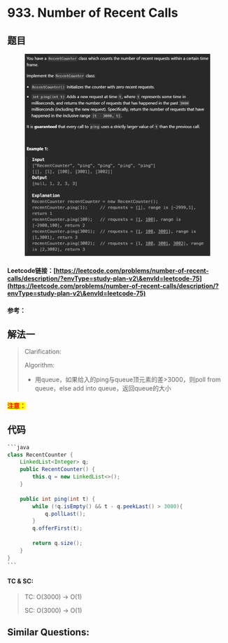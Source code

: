 # 933. Number of Recent Calls

## 题目

<figure><img src="../../.gitbook/assets/image (2) (1) (1) (1) (1) (1) (1) (1) (1) (1) (1) (1) (1) (1) (1) (1) (1).png" alt=""><figcaption></figcaption></figure>

#### Leetcode链接：[https://leetcode.com/problems/number-of-recent-calls/description/?envType=study-plan-v2\&envId=leetcode-75](https://leetcode.com/problems/number-of-recent-calls/description/?envType=study-plan-v2\&envId=leetcode-75)

#### 参考：

## 解法一

> Clarification:&#x20;
>
> Algorithm:&#x20;
>
> * 用queue，如果给入的ping与queue顶元素的差>3000，则poll from queue，else add into queue，返回queue的大小

#### <mark style="color:red;">注意：</mark>

## 代码

````java
```java
class RecentCounter {
    LinkedList<Integer> q;
    public RecentCounter() {
        this.q = new LinkedList<>();
    }
    
    public int ping(int t) {
        while (!q.isEmpty() && t - q.peekLast() > 3000){
            q.pollLast();
        }
        q.offerFirst(t);

        return q.size();
    }
}
```
````

#### TC & SC:&#x20;

> TC: O(3000) -> O(1)
>
> SC: O(3000) -> O(1)

## **Similar Questions:**&#x20;

